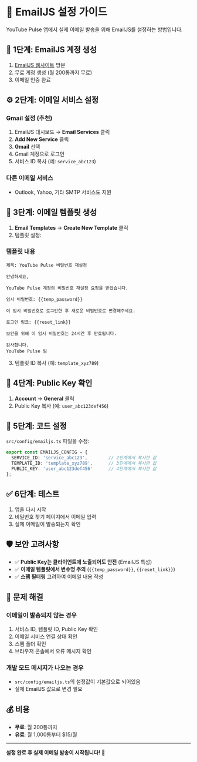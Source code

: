 # 📧 EmailJS 설정 가이드

YouTube Pulse 앱에서 실제 이메일 발송을 위해 EmailJS를 설정하는 방법입니다.

## 🚀 1단계: EmailJS 계정 생성

1. [EmailJS 웹사이트](https://www.emailjs.com/) 방문
2. 무료 계정 생성 (월 200통까지 무료)
3. 이메일 인증 완료

## ⚙️ 2단계: 이메일 서비스 설정

### Gmail 설정 (추천)
1. EmailJS 대시보드 → **Email Services** 클릭
2. **Add New Service** 클릭
3. **Gmail** 선택
4. Gmail 계정으로 로그인
5. 서비스 ID 복사 (예: `service_abc123`)

### 다른 이메일 서비스
- Outlook, Yahoo, 기타 SMTP 서비스도 지원

## 📝 3단계: 이메일 템플릿 생성

1. **Email Templates** → **Create New Template** 클릭
2. 템플릿 설정:

### 템플릿 내용
```
제목: YouTube Pulse 비밀번호 재설정

안녕하세요,

YouTube Pulse 계정의 비밀번호 재설정 요청을 받았습니다.

임시 비밀번호: {{temp_password}}

이 임시 비밀번호로 로그인한 후 새로운 비밀번호로 변경해주세요.

로그인 링크: {{reset_link}}

보안을 위해 이 임시 비밀번호는 24시간 후 만료됩니다.

감사합니다.
YouTube Pulse 팀
```

3. 템플릿 ID 복사 (예: `template_xyz789`)

## 🔑 4단계: Public Key 확인

1. **Account** → **General** 클릭
2. Public Key 복사 (예: `user_abc123def456`)

## 🔧 5단계: 코드 설정

`src/config/emailjs.ts` 파일을 수정:

```typescript
export const EMAILJS_CONFIG = {
  SERVICE_ID: 'service_abc123',        // 2단계에서 복사한 값
  TEMPLATE_ID: 'template_xyz789',      // 3단계에서 복사한 값  
  PUBLIC_KEY: 'user_abc123def456'      // 4단계에서 복사한 값
};
```

## ✅ 6단계: 테스트

1. 앱을 다시 시작
2. 비밀번호 찾기 페이지에서 이메일 입력
3. 실제 이메일이 발송되는지 확인

## 🛡️ 보안 고려사항

- ✅ **Public Key는 클라이언트에 노출되어도 안전** (EmailJS 특성)
- ✅ **이메일 템플릿에서 변수명 주의** (`{{temp_password}}`, `{{reset_link}}`)
- ✅ **스팸 필터링** 고려하여 이메일 내용 작성

## 🚨 문제 해결

### 이메일이 발송되지 않는 경우
1. 서비스 ID, 템플릿 ID, Public Key 확인
2. 이메일 서비스 연결 상태 확인
3. 스팸 폴더 확인
4. 브라우저 콘솔에서 오류 메시지 확인

### 개발 모드 메시지가 나오는 경우
- `src/config/emailjs.ts`의 설정값이 기본값으로 되어있음
- 실제 EmailJS 값으로 변경 필요

## 💰 비용

- **무료**: 월 200통까지
- **유료**: 월 1,000통부터 $15/월

---

**설정 완료 후 실제 이메일 발송이 시작됩니다!** 🎉








